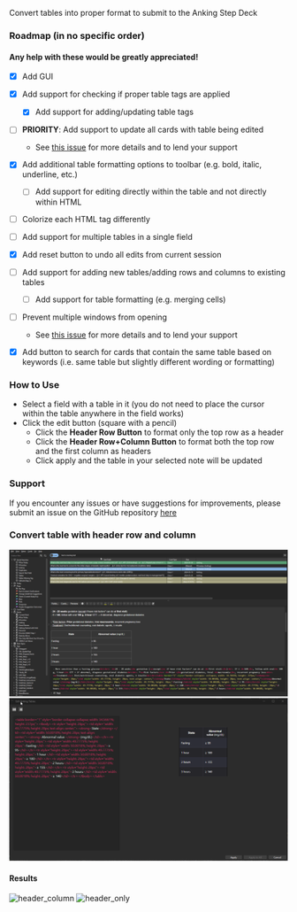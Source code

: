 Convert tables into proper format to submit to the Anking Step Deck

### Roadmap (in no specific order)
#### Any help with these would be greatly appreciated!
- [x] Add GUI
- [x] Add support for checking if proper table tags are applied
  - [x] Add support for adding/updating table tags 
- [ ] **PRIORITY**: Add support to update all cards with table being edited
  - See [this issue](https://github.com/shmuelsash/AnkingTables/pull/5) for more details and to lend your support
- [x] Add additional table formatting options to toolbar (e.g. bold, italic, underline, etc.)
  - [ ] Add support for editing directly within the table and not directly within HTML
- [ ] Colorize each HTML tag differently
- [ ] Add support for multiple tables in a single field
- [x] Add reset button to undo all edits from current session
- [ ] Add support for adding new tables/adding rows and columns to existing tables
  - [ ] Add support for table formatting (e.g. merging cells)
- [ ] Prevent multiple windows from opening
  - See [this issue](https://github.com/shmuelsash/AnkingTables/pull/6) for more details and to lend your support
- [x] Add button to search for cards that contain the same table based on keywords (i.e. same table but slightly different wording or formatting)


### How to Use
- Select a field with a table in it (you do not need to place the cursor within the table anywhere in the field works)
- Click the edit button (square with a pencil)
  - Click the **Header Row Button** to format only the top row as a header
  - Click the **Header Row+Column Button** to format both the top row and the first column as headers
  - Click apply and the table in your selected note will be updated

### Support
If you encounter any issues or have suggestions for improvements, please submit an issue on the GitHub repository [here](https://github.com/shmuelsash/AnkingTables/issues)

### Convert table with header row and column
<img src="https://raw.githubusercontent.com/shmuelsash/AnkingTables/main/ankiweb/click_edit_button.gif" alt="click edit button">
<img src="https://raw.githubusercontent.com/shmuelsash/AnkingTables/main/ankiweb/tutorial.gif" alt="tutorial">

#### Results

<img src="https://raw.githubusercontent.com/shmuelsash/AnkingTables/main/ankiweb/header_column.gif" width="498" alt="header_column">
<img src="https://raw.githubusercontent.com/shmuelsash/AnkingTables/main/ankiweb/header_only.gif" width="510" alt="header_only">